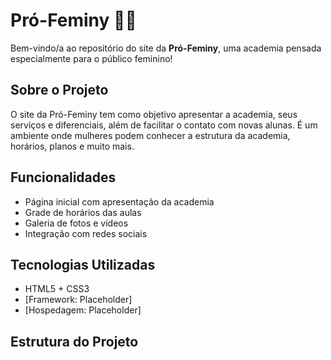 # Pró-Feminy 💪🌸

Bem-vindo/a ao repositório do site da **Pró-Feminy**, uma academia pensada especialmente para o público feminino!

## Sobre o Projeto

O site da Pró-Feminy tem como objetivo apresentar a academia, seus serviços e diferenciais, além de facilitar o contato com novas alunas. É um ambiente onde mulheres podem conhecer a estrutura da academia, horários, planos e muito mais.

## Funcionalidades

- Página inicial com apresentação da academia
- Grade de horários das aulas
- Galeria de fotos e vídeos
- Integração com redes sociais

## Tecnologias Utilizadas

- HTML5 + CSS3
- [Framework: Placeholder]
- [Hospedagem: Placeholder]

## Estrutura do Projeto

```bash

